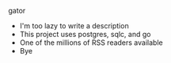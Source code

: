 gator
* I'm too lazy to write a description
* This project uses postgres, sqlc, and go
* One of the millions of RSS readers available
* Bye